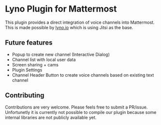 # Lyno Plugin for Mattermost

This plugin provides a direct integration of voice channels into Mattermost.
This is made possible by [lyno.io](https://lyno.io) which is using Jitsi as the base.

## Future features
- Popup to create new channel (Interactive Dialog)
- Channel list with local user data
- Screen sharing + cams
- Plugin Settings
- Channel Header Button to create voice channels based on existing text channel

## Contributing

Contributions are very welcome. Please feels free to submit a PR/issue.
Unfortunetly it is currently not possible to compile our plugin because some internal libraries are not publicly available yet.
